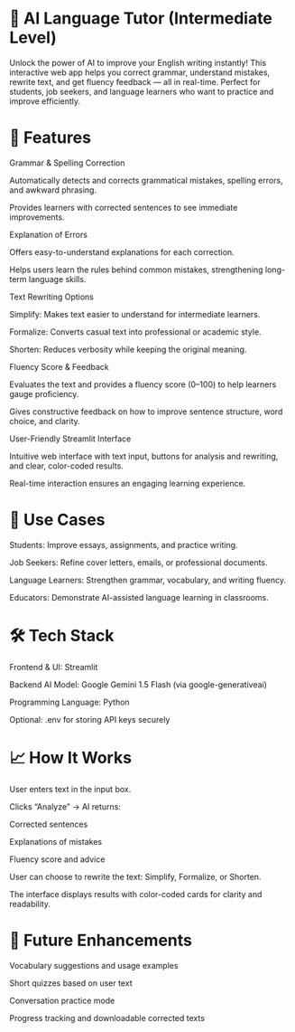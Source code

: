 # 📝 AI Language Tutor (Intermediate Level)

Unlock the power of AI to improve your English writing instantly! This interactive web app helps you correct grammar, understand mistakes, rewrite text, and get fluency feedback — all in real-time. Perfect for students, job seekers, and language learners who want to practice and improve efficiently.

# 🚀 Features

Grammar & Spelling Correction

Automatically detects and corrects grammatical mistakes, spelling errors, and awkward phrasing.

Provides learners with corrected sentences to see immediate improvements.

Explanation of Errors

Offers easy-to-understand explanations for each correction.

Helps users learn the rules behind common mistakes, strengthening long-term language skills.

Text Rewriting Options

Simplify: Makes text easier to understand for intermediate learners.

Formalize: Converts casual text into professional or academic style.

Shorten: Reduces verbosity while keeping the original meaning.

Fluency Score & Feedback

Evaluates the text and provides a fluency score (0–100) to help learners gauge proficiency.

Gives constructive feedback on how to improve sentence structure, word choice, and clarity.

User-Friendly Streamlit Interface

Intuitive web interface with text input, buttons for analysis and rewriting, and clear, color-coded results.

Real-time interaction ensures an engaging learning experience.

# 🎯 Use Cases

Students: Improve essays, assignments, and practice writing.

Job Seekers: Refine cover letters, emails, or professional documents.

Language Learners: Strengthen grammar, vocabulary, and writing fluency.

Educators: Demonstrate AI-assisted language learning in classrooms.

# 🛠 Tech Stack

Frontend & UI: Streamlit

Backend AI Model: Google Gemini 1.5 Flash (via google-generativeai)

Programming Language: Python

Optional: .env for storing API keys securely

# 📈 How It Works

User enters text in the input box.

Clicks “Analyze” → AI returns:

Corrected sentences

Explanations of mistakes

Fluency score and advice

User can choose to rewrite the text: Simplify, Formalize, or Shorten.

The interface displays results with color-coded cards for clarity and readability.

# 🔗 Future Enhancements

Vocabulary suggestions and usage examples

Short quizzes based on user text

Conversation practice mode

Progress tracking and downloadable corrected texts
